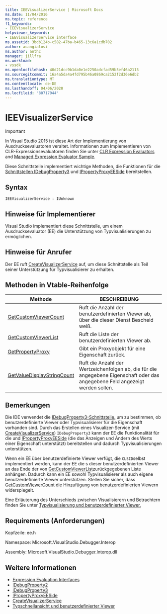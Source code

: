 ```yaml
---
title: IEEVisualizerService | Microsoft Docs
ms.date: 11/04/2016
ms.topic: reference
f1_keywords:
- IEEVisualizerService
helpviewer_keywords:
- IEEVisualizerService interface
ms.assetid: 3bdb124b-c582-47ba-b465-13c6a1cdb702
author: acangialosi
ms.author: anthc
manager: jillfra
ms.workload:
- vssdk
ms.openlocfilehash: 40d21dcc9b1da0e1e2250adcfad59b3ef46a2113
ms.sourcegitcommit: 16a4a5da4a4fd795b46a0869ca2152f2d36e6db2
ms.translationtype: MT
ms.contentlocale: de-DE
ms.lasthandoff: 04/06/2020
ms.locfileid: "80717944"
---
```

# <a name="ieevisualizerservice"></a>IEEVisualizerService
> [!IMPORTANT]
> In Visual Studio 2015 ist diese Art der Implementierung von Ausdrucksevaluatoren veraltet. Informationen zum Implementieren von CLR-Expressionsevaluatoren finden Sie unter [CLR Expression Evaluators](https://github.com/Microsoft/ConcordExtensibilitySamples/wiki/CLR-Expression-Evaluators) and [Managed Expression Evaluator Sample](https://github.com/Microsoft/ConcordExtensibilitySamples/wiki/Managed-Expression-Evaluator-Sample).

 Diese Schnittstelle implementiert wichtige Methoden, die Funktionen für die [Schnittstellen IDebugProperty3](../../../extensibility/debugger/reference/idebugproperty3.md) und [IPropertyProxyEESide](../../../extensibility/debugger/reference/ipropertyproxyeeside.md) bereitstellen.

## <a name="syntax"></a>Syntax

```
IEEVisualizerService : IUnknown
```

## <a name="notes-for-implementers"></a>Hinweise für Implementierer
 Visual Studio implementiert diese Schnittstelle, um einem Ausdrucksevaluator (EE) die Unterstützung von Typvisualisierungen zu ermöglichen.

## <a name="notes-for-callers"></a>Hinweise für Anrufer
 Der EE ruft [CreateVisualizerService](../../../extensibility/debugger/reference/ieevisualizerserviceprovider-createvisualizerservice.md) auf, um diese Schnittstelle als Teil seiner Unterstützung für Typvisualisierer zu erhalten.

## <a name="methods-in-vtable-order"></a>Methoden in Vtable-Reihenfolge

|Methode|BESCHREIBUNG|
|------------|-----------------|
|[GetCustomViewerCount](../../../extensibility/debugger/reference/ieevisualizerservice-getcustomviewercount.md)|Ruft die Anzahl der benutzerdefinierten Viewer ab, über die dieser Dienst Bescheid weiß.|
|[GetCustomViewerList](../../../extensibility/debugger/reference/ieevisualizerservice-getcustomviewerlist.md)|Ruft die Liste der benutzerdefinierten Viewer ab.|
|[GetPropertyProxy](../../../extensibility/debugger/reference/ieevisualizerservice-getpropertyproxy.md)|Gibt ein Proxyobjekt für eine Eigenschaft zurück.|
|[GetValueDisplayStringCount](../../../extensibility/debugger/reference/ieevisualizerservice-getvaluedisplaystringcount.md)|Ruft die Anzahl der Wertzeichenfolgen ab, die für die angegebene Eigenschaft oder das angegebene Feld angezeigt werden sollen.|

## <a name="remarks"></a>Bemerkungen
 Die IDE verwendet die [IDebugProperty3-Schnittstelle,](../../../extensibility/debugger/reference/idebugproperty3.md) um zu bestimmen, ob benutzerdefinierte Viewer oder Typvisualisierer für die Eigenschaft vorhanden sind. Durch das Erstellen eines Visualizer-Service (mit [CreateVisualizerService](../../../extensibility/debugger/reference/ieevisualizerserviceprovider-createvisualizerservice.md)) `IDebugProperty3` kann der EE die Funktionalität für die und [IPropertyProxyEESide](../../../extensibility/debugger/reference/ipropertyproxyeeside.md) (die das Anzeigen und Ändern des Werts einer Eigenschaft unterstützt) bereitstellen und dadurch Typvisualisierungen unterstützen.

 Wenn ein EE über benutzerdefinierte Viewer verfügt, die `CLSID`selbst implementiert werden, kann der EE die s dieser benutzerdefinierten Viewer an das Ende der von [GetCustomViewerList](../../../extensibility/debugger/reference/ieevisualizerservice-getcustomviewerlist.md)zurückgegebenen Liste anhängen. Dadurch kann ein EE sowohl Typvisualisierer als auch eigene benutzerdefinierte Viewer unterstützen. Stellen Sie sicher, dass [GetCustomViewerCount](../../../extensibility/debugger/reference/idebugproperty3-getcustomviewercount.md) die Hinzufügung von benutzerdefinierten Viewern widerspiegelt.

 Eine Erläuterung des Unterschieds zwischen Visualisierern und Betrachtern finden Sie unter [Typvisualisierung und benutzerdefinierter Viewer.](../../../extensibility/debugger/type-visualizer-and-custom-viewer.md)

## <a name="requirements"></a>Requirements (Anforderungen)
 Kopfzeile: ee.h

 Namespace: Microsoft.VisualStudio.Debugger.Interop

 Assembly: Microsoft.VisualStudio.Debugger.Interop.dll

## <a name="see-also"></a>Weitere Informationen
- [Expression Evaluation Interfaces](../../../extensibility/debugger/reference/expression-evaluation-interfaces.md)
- [IDebugProperty2](../../../extensibility/debugger/reference/idebugproperty2.md)
- [IDebugProperty3](../../../extensibility/debugger/reference/idebugproperty3.md)
- [IPropertyProxyEESide](../../../extensibility/debugger/reference/ipropertyproxyeeside.md)
- [CreateVisualizerService](../../../extensibility/debugger/reference/ieevisualizerserviceprovider-createvisualizerservice.md)
- [Typschnellansicht und benutzerdefinierter Viewer](../../../extensibility/debugger/type-visualizer-and-custom-viewer.md)
